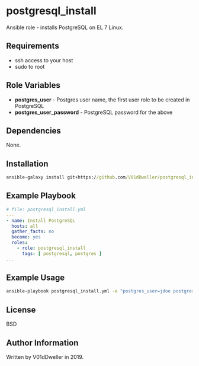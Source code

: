 postgresql\_install
===================

Ansible role - installs PostgreSQL on EL 7 Linux.

Requirements
------------

* ssh access to your host
* sudo to root

Role Variables
--------------

* **postgres\_user** - Postgres user name, the first user role to be created in PostgreSQL
* **postgres\_user\_password** - PostgreSQL password for the above

Dependencies
------------

None.

Installation
------------
```cmd
ansible-galaxy install git+https://github.com/V01dDweller/postgresql_install.git
```

Example Playbook
----------------


```yaml
# file: postgresql_install.yml
---
- name: Install PostgreSQL
  hosts: all
  gather_facts: no
  become: yes
  roles:
    - role: postgresql_install
      tags: [ postgresql, postgres ]
...
```

Example Usage
-------------

```cmd
ansible-playbook postgresql_install.yml -e "postgres_user=jdoe postgres_user_password=jdoesreallystrongpassword"
```

License
-------

BSD

Author Information
------------------

Written by V01dDweller in 2019.

